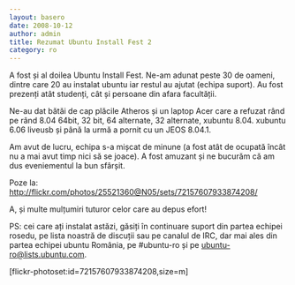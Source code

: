 ```yaml
---
layout: basero
date: 2008-10-12
author: admin
title: Rezumat Ubuntu Install Fest 2
category: ro
---
```

<p>A fost și al doilea Ubuntu Install Fest. Ne-am adunat peste 30 de oameni, dintre care 20 au instalat ubuntu iar restul au ajutat (echipa suport). Au fost prezenți atât studenți, cât și persoane din afara facultății.</p>
<p>Ne-au dat bătăi de cap plăcile Atheros și un laptop Acer care a refuzat rând pe rând 8.04 64bit, 32 bit, 64 alternate, 32 alternate, xubuntu 8.04. xubuntu 6.06 liveusb și până la urmă a pornit cu un JEOS 8.04.1.</p>
<p>Am avut de lucru, echipa s-a mișcat de minune (a fost atât de ocupată încât nu a mai avut timp nici să se joace). A fost amuzant și ne bucurăm că am dus eveniementul la bun sfârșit.</p>
<p>Poze la: <a href="http://flickr.com/photos/25521360@N05/sets/72157607933874208/" title="http://flickr.com/photos/25521360@N05/sets/72157607933874208/">http://flickr.com/photos/25521360@N05/sets/72157607933874208/</a></p>
<p>A, și multe mulțumiri tuturor celor care au depus efort!</p>
<p>PS: cei care ați instalat astăzi, găsiți în continuare suport din partea echipei rosedu, pe lista noastră de discuții sau pe canalul de IRC, dar mai ales din partea echipei ubuntu România, pe #ubuntu-ro și pe <a href="mailto:ubuntu-ro@lists.ubuntu.com">ubuntu-ro@lists.ubuntu.com</a>.</p>
<p>[flickr-photoset:id=72157607933874208,size=m]</p>